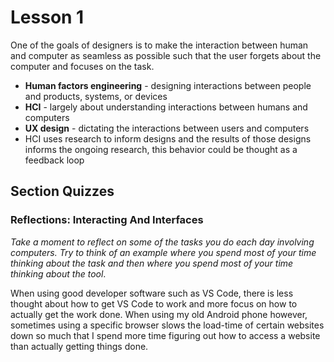 # Lesson 1

One of the goals of designers is to make the interaction between human and computer as seamless as possible such that the user forgets about the computer and focuses on the task.

- **Human factors engineering** - designing interactions between people and products, systems, or devices
- **HCI** - largely about understanding interactions between humans and computers
- **UX design** - dictating the interactions between users and computers
- HCI uses research to inform designs and the results of those designs informs the ongoing research, this behavior could be thought as a feedback loop

## Section Quizzes

### Reflections: Interacting And Interfaces

_Take a moment to reflect on some of the tasks you do each day involving computers. Try to think of an example where you spend most of your time thinking about the task and then where you spend most of your time thinking about the tool_.

When using good developer software such as VS Code, there is less thought about how to get VS Code to work and more focus on how to actually get the work done. When using my old Android phone however, sometimes using a specific browser slows the load-time of certain websites down so much that I spend more time figuring out how to access a website than actually getting things done.
